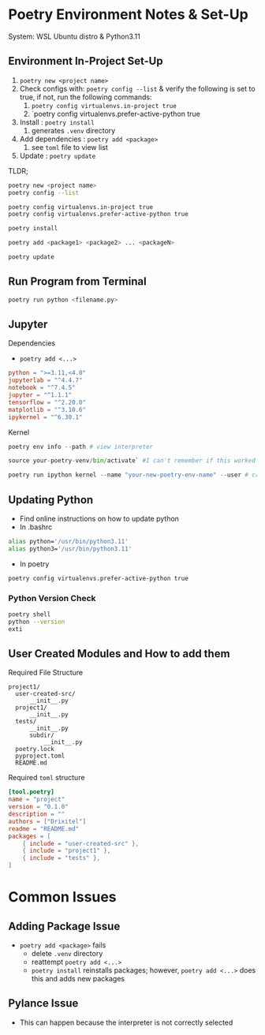 # Poetry Environment Notes & Set-Up
System: WSL Ubuntu distro & Python3.11

## Environment In-Project Set-Up

1. `poetry new <project name>`
2. Check configs with:  `poetry config --list` & verify the following is set to true, if not, run the following commands: 
	1. `poetry config virtualenvs.in-project true`
	2. `poetry config virtualenvs.prefer-active-python true
3. Install : `poetry install` 
	1. generates `.venv` directory
4. Add dependencies : `poetry add <package>`
	1. see `toml` file to view list 
5. Update : `poetry update`

TLDR; 
```bash
poetry new <project name> 
poetry config --list 

poetry config virtualenvs.in-project true
poetry config virtualenvs.prefer-active-python true

poetry install

poetry add <package1> <package2> ... <packageN>

poetry update
```

## Run Program from Terminal 
```bash
poetry run python <filename.py>
```

## Jupyter 
Dependencies 
- `poetry add <...>`
```toml
python = ">=3.11,<4.0"
jupyterlab = "^4.4.7"
notebook = "^7.4.5"
jupyter = "^1.1.1"
tensorflow = "^2.20.0"
matplotlib = "^3.10.6"
ipykernel = "^6.30.1"
```

Kernel 
```python
poetry env info --path # view interpreter 

source your-poetry-venv/bin/activate` #I can't remember if this worked'

poetry run ipython kernel --name "your-new-poetry-env-name" --user # create kernel 

```
## Updating Python 
- Find online instructions on how to update python 
- In .bashrc 
```bash
alias python='/usr/bin/python3.11'
alias python3='/usr/bin/python3.11'
```
- In poetry 
```shell
poetry config virtualenvs.prefer-active-python true
```

### Python Version Check

```bash
poetry shell
python --version 
exti
```

## User Created Modules and How to add them 
Required File Structure 
```
project1/
  user-created-src/
      __init__.py
  project1/
      __init__.py
  tests/
      __init__.py
      subdir/
          __init__.py
  poetry.lock
  pyproject.toml
  README.md
```
Required `toml` structure 
```toml
[tool.poetry]
name = "project"
version = "0.1.0"
description = ""
authors = ["Drixitel"]
readme = "README.md"
packages = [
    { include = "user-created-src" },
    { include = "project1" },
    { include = "tests" },
]
```
# Common Issues
## Adding Package Issue  
- `poetry add <package>` fails 
	- delete `.venv` directory 
	- reattempt `poetry add <...>`
	- `poetry install` reinstalls packages; however, `poetry add <...>` does this and adds new packages 

## Pylance Issue
- This can happen because the interpreter is not correctly selected 
